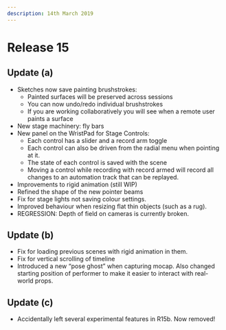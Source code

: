 ```yaml
---
description: 14th March 2019
---
```


# Release 15

## Update (a)

* Sketches now save painting brushstrokes:
  * Painted surfaces will be preserved across sessions
  * You can now undo/redo individual brushstrokes
  * If you are working collaboratively you will see when a remote user paints a surface
* New stage machinery: fly bars
* New panel on the WristPad for Stage Controls:
  * Each control has a slider and a record arm toggle
  * Each control can also be driven from the radial menu when pointing at it.
  * The state of each control is saved with the scene
  * Moving a control while recording with record armed will record all changes to an automation track that can be replayed.
* Improvements to rigid animation (still WIP)
* Refined the shape of the new pointer beams
* Fix for stage lights not saving colour settings.
* Improved behaviour when resizing flat thin objects (such as a rug).
* REGRESSION: Depth of field on cameras is currently broken.

## Update (b)

* Fix for loading previous scenes with rigid animation in them.
* Fix for vertical scrolling of timeline
* Introduced a new “pose ghost” when capturing mocap. Also changed starting position of performer to make it easier to interact with real-world props.

## Update (c)

* Accidentally left several experimental features in R15b. Now removed!
